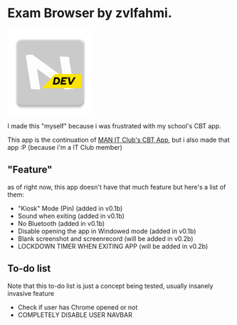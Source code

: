 # Exam Browser by zvlfahmi.

![nlogo](https://raw.githubusercontent.com/zvlfahmi/exambrowser/refs/heads/master/app/src/main/res/mipmap-xxxhdpi/ic_launcher.webp)

I made this "myself" because i was frustrated with my school's CBT app.

This app is the continuation of [MAN IT Club's CBT App](https://github.com/itclubmanmet/exambrowser-man), but i also made that app :P (because i'm a IT Club member)

## "Feature"
as of right now, this app doesn't have that much feature but here's a list of them:

- "Kiosk" Mode (Pin) (added in v0.1b)
- Sound when exiting (added in v0.1b)
- No Bluetooth (added in v0.1b)
- Disable opening the app in Windowed mode (added in v0.1b)
- Blank screenshot and screenrecord (will be added in v0.2b)
- LOCKDOWN TIMER WHEN EXITING APP (will be added in v0.2b)

## To-do list
Note that this to-do list is just a concept being tested, usually insanely invasive feature
- Check if user has Chrome opened or not
- COMPLETELY DISABLE USER NAVBAR
